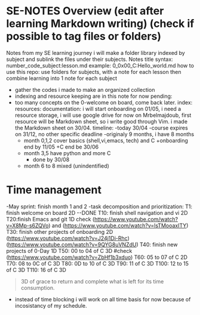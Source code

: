 # SE-NOTES Overview (edit after learning Markdown writing) (check if possible to tag files or folders)
Notes from my SE learning journey
i will make a folder library indexed by subject and sublink the files under their subjects.
Notes title syntax: number_code_subject:lesson.md
example: 0_0x00_C:Hello_world.md
how to use this repo:
   use folders for subjects, with a note for each lesson then combine learning into 1 note for each subject
  - gather the codes i made to make an organized collection
  - indexing and resource keeping are in this note for now
pending:
 - too many concepts on the 0-welcome on board, come back later.
index:
resources:
documentation:
i will start onboarding on 01/05, i need a resource storage, i will use google drive for now on Mrbelmajdoub, first resource will be Markdown sheet, so i write good through Vim. i made the Markdown sheet on 30/04.
timeline: 
	-today 30/04
	-course expires on 31/12, no other specific deadline
	-originaly 9 months, i have 8 months
	- month 0,1,2 cover basics (shell,vi,emacs, tech) and C
		+onboarding end by 11/05
		+C end be 30/06
	- month 3,5 have python and more C
		+ done by 30/08
	- month 6 to 8 mixed (unindentified) 


# Time management
-May sprint: finish month 1 and 2
-task decomposition and prioritization:
T1: finish welcome on board 2D --DONE
T10: finish shell navigation and vi 2D
T20:finish Emacs and git 1D check (https://www.youtube.com/watch?v=X8Mp-s6ZQVo) and (https://www.youtube.com/watch?v=lsTMooaxITY)
T30: finish other projects of onboarding 2D (https://www.youtube.com/watch?v=J24j1Di-Rhc) (https://www.youtube.com/watch?v=9QYG8uVNZdU)
T40: finish new projects of 0-Day 1D
T50: 00 to 04 of C 3D #check (https://www.youtube.com/watch?v=ZbHf1b3xduo)
T60: 05 to 07 of C 2D
T70: 08 to 0C of C  3D
T80: 0D to 10 of C 3D
T90: 11 of C 3D
T100: 12 to 15 of C 3D
T110: 16 of C 3D
> 3D of grace to return and complete what is left for its time consumption.
- instead of time blocking i will work on all time basis for now because of incosistancy of my schedule.


